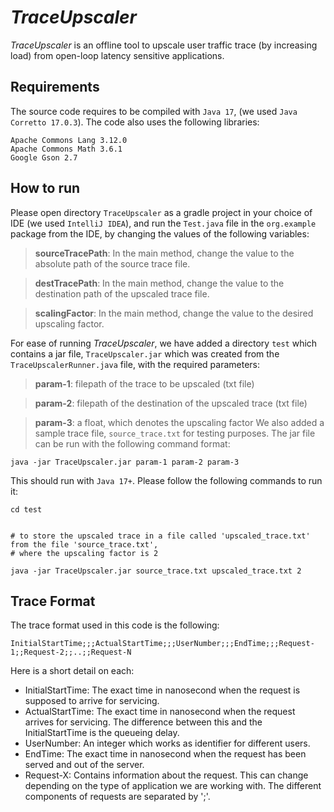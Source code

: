 # _TraceUpscaler_

_TraceUpscaler_ is an offline tool to upscale user traffic trace (by increasing load) from open-loop latency sensitive applications.

## Requirements

The source code requires to be compiled with `Java 17`, (we used `Java Corretto 17.0.3`).
The code also uses the following libraries:
```
Apache Commons Lang 3.12.0
Apache Commons Math 3.6.1
Google Gson 2.7
```

## How to run

Please open directory `TraceUpscaler` as a gradle project in your choice of IDE (we used `IntelliJ IDEA`), and run the `Test.java` file in the `org.example` package from the IDE, by changing the values of the following variables:
> __sourceTracePath__: In the main method, change the value to the absolute path of the source trace file.

> __destTracePath__:  In the main method, change the value to the destination path of the upscaled trace file.

> __scalingFactor__:  In the main method, change the value to the desired upscaling factor. 

 



For ease of running _TraceUpscaler_, we have added a directory `test` which contains a jar file, `TraceUpscaler.jar` which was created from the  `TraceUpscalerRunner.java` file, with the required parameters:

> __param-1__: filepath of the trace to be upscaled (txt file)

> __param-2__: filepath of the destination of the upscaled trace (txt file)

>__param-3__: a float, which denotes the upscaling factor We also added a sample trace file, `source_trace.txt` for testing purposes. The jar file can be run with the following command format:

```
java -jar TraceUpscaler.jar param-1 param-2 param-3 
```

This should run with `Java 17+`. Please follow the following commands to run it:

```
cd test


# to store the upscaled trace in a file called 'upscaled_trace.txt' from the file 'source_trace.txt',
# where the upscaling factor is 2

java -jar TraceUpscaler.jar source_trace.txt upscaled_trace.txt 2

```

## Trace Format

The trace format used in this code is the following:

```
InitialStartTime;;;ActualStartTime;;;UserNumber;;;EndTime;;;Request-1;;Request-2;;..;;Request-N
```

Here is a short detail on each:

- InitialStartTime: The exact time in nanosecond when the request is supposed to arrive for servicing.
- ActualStartTime: The exact time in nanosecond when the request arrives for servicing. The difference between this and the InitialStartTime is the queueing delay.
- UserNumber: An integer which works as identifier for different users.
- EndTime: The exact time in nanosecond when the request has been served and out of the server.
- Request-X: Contains information about the request. This can change depending on the type of application we are working with. The different components of requests are separated by ';'.


